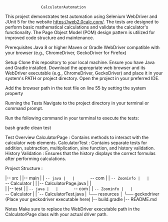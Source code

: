                     CalculatorAutomation
This project demonstrates test automation using Selenium WebDriver and JUnit 5 for the website https://web2.0calc.com/. The tests are designed to perform basic mathematical calculations and validate the calculator's functionality. The Page Object Model (POM) design pattern is utilized for improved code structure and maintenance.

Prerequisites
Java 8 or higher
Maven or Gradle
WebDriver compatible with your browser (e.g., ChromeDriver, GeckoDriver for Firefox)

Setup
Clone this repository to your local machine.
Ensure you have Java and Gradle installed.
Download the appropriate web browser and its WebDriver executable (e.g., ChromeDriver, GeckoDriver) and place it in your system's PATH or project directory.
Open the project in your preferred IDE.

Add the browser path in the test file on line 55 by setting the system property

Running the Tests
Navigate to the project directory in your terminal or command prompt.

Run the following command in your terminal to execute the tests:

bash
gradle clean test

Test Overview
CalculatorPage : Contains methods to interact with the calculator web elements.
CalculatorTest : Contains separate tests for addition, subtraction, multiplication, sine function, and history validation.
   History Validation : Ensures that the history displays the correct formulas after performing calculations.

Project Structure :

|-- src
|   |-- main
|   |   `-- java
|   |       `-- com
|   |           `-- Zoominfo
|   |               `-- Calculator
|   |                   |-- CalculatorPage.java
|   |                   
|   |-- test
|   |   `-- java
|   |       `-- com
|   |           `-- Zoominfo
|   |               `-- Calculator
|   |                   `-- CalculatorTest.java
|   └── resources
│           └── geckodriver (Place your geckodriver executable here)
|-- build.gradle
|-- README.md   

Notes
Make sure to replace the WebDriver executable path in the CalculatorPage class with your actual driver path.